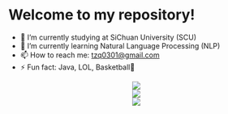 # Welcome to my repository!

- 🔭 I’m currently studying at SiChuan University (SCU)
- 🌱 I’m currently learning Natural Language Processing (NLP)
- 📫 How to reach me: tzq0301@gmail.com
- ⚡ Fun fact: Java, LOL, Basketball🏀

<div align="center">
  <img  src="https://github-readme-streak-stats.herokuapp.com?user=tzq0301&theme=onedark&date_format=M%20j%5B%2C%20Y%5D" />
</div>

<div align="center">
  <img  src="https://github-readme-stats.vercel.app/api?username=tzq0301&show_icons=true&theme=radical&hide=contribs,prs" />
</div>

<div align="center">
    <img  src="https://github-readme-stats.vercel.app/api/top-langs/?username=tzq0301&layout=compact" />
</div>
